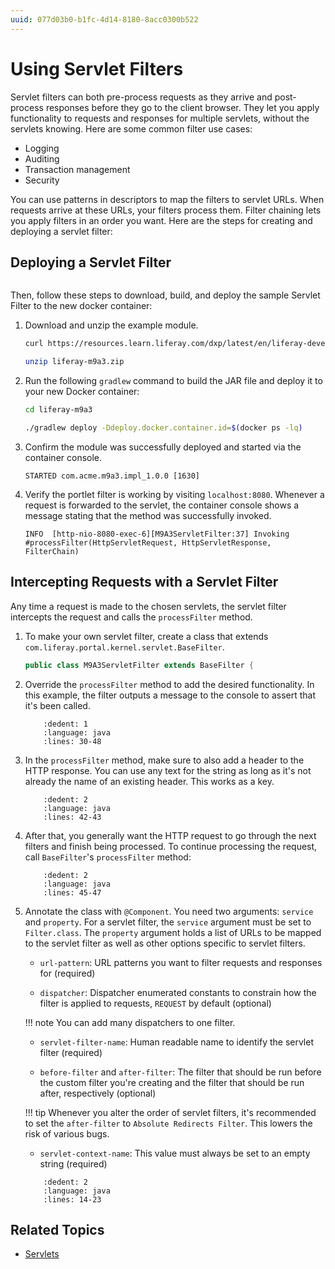 ```yaml
---
uuid: 077d03b0-b1fc-4d14-8180-8acc0300b522
---
```


# Using Servlet Filters

Servlet filters can both pre-process requests as they arrive and post-process responses before they go to the client browser. They let you apply functionality to requests and responses for multiple servlets, without the servlets knowing. Here are some common filter use cases:

- Logging
- Auditing
- Transaction management
- Security

You can use patterns in descriptors to map the filters to servlet URLs. When requests arrive at these URLs, your filters process them. Filter chaining lets you apply filters in an order you want. Here are the steps for creating and deploying a servlet filter:

## Deploying a Servlet Filter

```{include} /_snippets/run-liferay-portal.md
```

Then, follow these steps to download, build, and deploy the sample Servlet Filter to the new docker container:

1. Download and unzip the example module.

   ```bash
   curl https://resources.learn.liferay.com/dxp/latest/en/liferay-development/liferay-internals/extending-liferay/liferay-m9a3.zip -O
   ```

   ```bash
   unzip liferay-m9a3.zip
   ```

1. Run the following `gradlew` command to build the JAR file and deploy it to your new Docker container:

   ```bash
   cd liferay-m9a3
   ```

   ```bash
   ./gradlew deploy -Ddeploy.docker.container.id=$(docker ps -lq)
   ```

1. Confirm the module was successfully deployed and started via the container console.

   ```
   STARTED com.acme.m9a3.impl_1.0.0 [1630]
   ```

1. Verify the portlet filter is working by visiting `localhost:8080`. Whenever a request is forwarded to the servlet, the container console shows a message stating that the method was successfully invoked.

   ```
   INFO  [http-nio-8080-exec-6][M9A3ServletFilter:37] Invoking #processFilter(HttpServletRequest, HttpServletResponse, FilterChain)
   ```

## Intercepting Requests with a Servlet Filter

Any time a request is made to the chosen servlets, the servlet filter intercepts the request and calls the `processFilter` method.

1. To make your own servlet filter, create a class that extends `com.liferay.portal.kernel.servlet.BaseFilter`.

   ```java
   public class M9A3ServletFilter extends BaseFilter {
   ```

1. Override the `processFilter` method to add the desired functionality. In this example, the filter outputs a message to the console to assert that it's been called.

   ```{literalinclude} ./using-servlet-filters/resources/liferay-m9a3.zip/m9a3-impl/src/main/java/com/acme/m9a3/internal/servlet/filter/M9A3ServletFilter.java
       :dedent: 1
       :language: java
       :lines: 30-48
   ```

1. In the `processFilter` method, make sure to also add a header to the HTTP response. You can use any text for the string as long as it's not already the name of an existing header. This works as a key.

   ```{literalinclude} ./using-servlet-filters/resources/liferay-m9a3.zip/m9a3-impl/src/main/java/com/acme/m9a3/internal/servlet/filter/M9A3ServletFilter.java
       :dedent: 2
       :language: java
       :lines: 42-43
   ```

1. After that, you generally want the HTTP request to go through the next filters and finish being processed. To continue processing the request, call `BaseFilter`'s `processFilter` method:

   ```{literalinclude} ./using-servlet-filters/resources/liferay-m9a3.zip/m9a3-impl/src/main/java/com/acme/m9a3/internal/servlet/filter/M9A3ServletFilter.java
       :dedent: 2
       :language: java
       :lines: 45-47
   ```

1. Annotate the class with `@Component`. You need two arguments: `service` and `property`. For a servlet filter, the `service` argument must be set to `Filter.class`. The `property` argument holds a list of URLs to be mapped to the servlet filter as well as other options specific to servlet filters.

   - `url-pattern`: URL patterns you want to filter requests and responses for (required)

   - `dispatcher`: Dispatcher enumerated constants to constrain how the filter is applied to requests, `REQUEST` by default (optional)

   !!! note
       You can add many dispatchers to one filter.

   - `servlet-filter-name`: Human readable name to identify the servlet filter (required)

   - `before-filter` and `after-filter`: The filter that should be run before the custom filter you're creating and the filter that should be run after, respectively (optional)

   !!! tip
       Whenever you alter the order of servlet filters, it's recommended to set the `after-filter` to `Absolute Redirects Filter`. This lowers the risk of various bugs.

   - `servlet-context-name`: This value must always be set to an empty string (required)

   ```{literalinclude} ./using-servlet-filters/resources/liferay-m9a3.zip/m9a3-impl/src/main/java/com/acme/m9a3/internal/servlet/filter/M9A3ServletFilter.java
       :dedent: 2
       :language: java
       :lines: 14-23
   ```

## Related Topics

- [Servlets](../../core-frameworks/servlets.md)